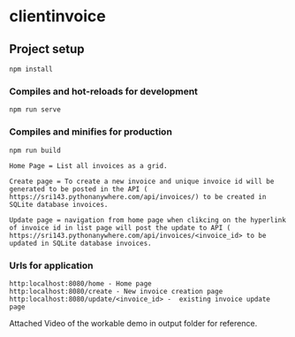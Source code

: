 # clientinvoice

## Project setup
```
npm install
```

### Compiles and hot-reloads for development
```
npm run serve
```

### Compiles and minifies for production
```
npm run build
```

    Home Page = List all invoices as a grid.
    
    Create page = To create a new invoice and unique invoice id will be generated to be posted in the API ( https://sri143.pythonanywhere.com/api/invoices/) to be created in SQLite database invoices.
    
    Update page = navigation from home page when clikcing on the hyperlink of invoice id in list page will post the update to API ( https://sri143.pythonanywhere.com/api/invoices/<invoice_id> to be updated in SQLite database invoices.
    
### Urls for application
```
http:localhost:8080/home - Home page
http:localhost:8080/create - New invoice creation page
http:localhost:8080/update/<invoice_id> -  existing invoice update page 

```   
    
    
    
Attached Video of the workable demo in output folder for reference. 
    
